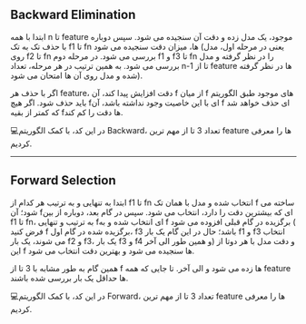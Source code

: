 ## Backward Elimination

ابتدا با همه n تا feature موجود، یک مدل زده و دقت آن سنجیده می شود. سپس دوباره با حذف تک به تک f1 تا fn ها، میزان دقت سنجیده می شود
(یعنی در مرحله اول، مدل روی f2 تا fn بررسی می شود. در مرحله دوم f1 و f3 تا fn را در نظر گرفته و مدل بررسی می شود. به همین ترتیب در هر مرحله،
تعداد n-1 تا از feature ها در نظر گرفته شده و مدل روی آن ها امتحان می شود).

اگر با حذف هر feature، دقت افزایش پیدا کند، آن f از میان f های موجود طبق الگوریتم باید حذف شود. اگر هیچ fای با این خاصیت وجود نداشته باشد،
آن f ای حذف خواهد شد که کمتر از بقیه fها دقت را کم کند.

💻در این کد، با کمک الگوریتم Backward، تعداد 3 تا از مهم ترین feature ها را معرفی کردیم.

----

## Forward Selection

ابتدا به تنهایی و به ترتیب هر کدام از f1 تا fn انتخاب شده و مدل با همان تک f ساخته می شود؛ آن fای که بیشترین دقت را دارد، انتخاب می شود.
سپس در گام بعد،  دوباره از بین f1 تا fn، به ترتیب و تنهایی fای انتخاب شده و به f برگزیده در گام قبلی افزوده می شود 
( فرض کنید f برگزیده شده در گام اول، f3 باشد؛ حال در این گام یک بار f1 و f3 انتخاب می شوند، یک بار f2 و f3، یک بار f3 و f4 و همین طور الی آخر)
و دقت مدل با هر دوتا از این f ها سنجیده می شود و بهترین دقت انتخاب می شود.

همین گام به طور مشابه با 3 تا از f ها زده می شود و الی آخر. تا جایی که همه feature ها حداقل یک بار بررسی شده باشند.

💻در این کد، با کمک الگوریتم Forward، تعداد 3 تا از مهم ترین feature ها را معرفی کردیم.

